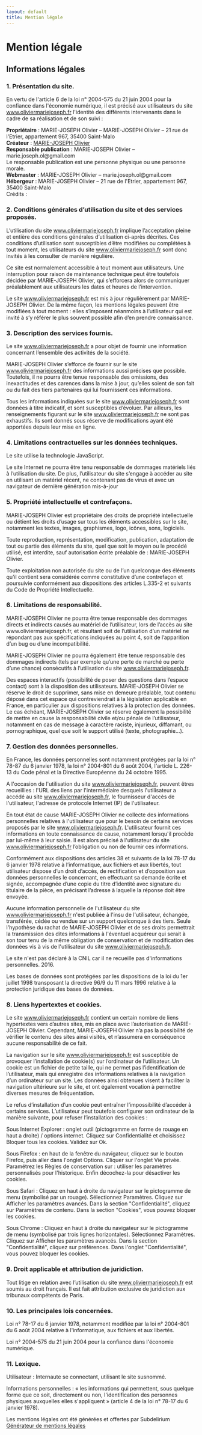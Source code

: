 ```yaml
---
layout: default
title: Mention légale
---
```

# Mention légale

<h2>Informations légales</h2>
<h3>1. Présentation du site.</h3>
<p>En vertu de l'article 6 de la loi n° 2004-575 du 21 juin 2004 pour la confiance dans l'économie numérique, il est précisé aux utilisateurs du site <a href="http://www.oliviermariejoseph.fr/">www.oliviermariejoseph.fr</a> l'identité des différents intervenants dans le cadre de sa réalisation et de son suivi :</p>
<p><strong>Propriétaire</strong> : MARIE-JOSEPH Olivier – MARIE-JOSEPH Olivier – 21 rue de l'Etrier, appartement 967, 35400 Saint-Malo<br />
<strong>Créateur</strong>  : <a href="http://www.oliviermariejoseph.fr">MARIE-JOSEPH Olivier</a><br />
<strong>Responsable publication</strong> : MARIE-JOSEPH Olivier – marie.joseph.ol@gmail.com<br />
Le responsable publication est une personne physique ou une personne morale.<br />
<strong>Webmaster</strong> : MARIE-JOSEPH Olivier – marie.joseph.ol@gmail.com<br />
<strong>Hébergeur</strong> : MARIE-JOSEPH Olivier – 21 rue de l'Etrier, appartement 967, 35400 Saint-Malo<br />
Crédits : <br />
</p>

<h3>2. Conditions générales d’utilisation du site et des services proposés.</h3>
<p>L’utilisation du site <a href="http://www.oliviermariejoseph.fr/">www.oliviermariejoseph.fr</a> implique l’acceptation pleine et entière des conditions générales d’utilisation ci-après décrites. Ces conditions d’utilisation sont susceptibles d’être modifiées ou complétées à tout moment, les utilisateurs du site <a href="http://www.oliviermariejoseph.fr/">www.oliviermariejoseph.fr</a> sont donc invités à les consulter de manière régulière.</p>
<p>Ce site est normalement accessible à tout moment aux utilisateurs. Une interruption pour raison de maintenance technique peut être toutefois décidée par MARIE-JOSEPH Olivier, qui s’efforcera alors de communiquer préalablement aux utilisateurs les dates et heures de l’intervention.</p>
<p>Le site <a href="http://www.oliviermariejoseph.fr/">www.oliviermariejoseph.fr</a> est mis à jour régulièrement par MARIE-JOSEPH Olivier. De la même façon, les mentions légales peuvent être modifiées à tout moment : elles s’imposent néanmoins à l’utilisateur qui est invité à s’y référer le plus souvent possible afin d’en prendre connaissance.</p>
<h3>3. Description des services fournis.</h3>
<p>Le site <a href="http://www.oliviermariejoseph.fr/">www.oliviermariejoseph.fr</a> a pour objet de fournir une information concernant l’ensemble des activités de la société.</p>
<p>MARIE-JOSEPH Olivier s’efforce de fournir sur le site <a href="http://www.oliviermariejoseph.fr/">www.oliviermariejoseph.fr</a> des informations aussi précises que possible. Toutefois, il ne pourra être tenue responsable des omissions, des inexactitudes et des carences dans la mise à jour, qu’elles soient de son fait ou du fait des tiers partenaires qui lui fournissent ces informations.</p>
<p>Tous les informations indiquées sur le site <a href="http://www.oliviermariejoseph.fr/">www.oliviermariejoseph.fr</a> sont données à titre indicatif, et sont susceptibles d’évoluer. Par ailleurs, les renseignements figurant sur le site <a href="http://www.oliviermariejoseph.fr/">www.oliviermariejoseph.fr</a> ne sont pas exhaustifs. Ils sont donnés sous réserve de modifications ayant été apportées depuis leur mise en ligne.</p>
<h3>4. Limitations contractuelles sur les données techniques.</h3>
<p>Le site utilise la technologie JavaScript.</p>
<p>Le site Internet ne pourra être tenu responsable de dommages matériels liés à l’utilisation du site. De plus, l’utilisateur du site s’engage à accéder au site en utilisant un matériel récent, ne contenant pas de virus et avec un navigateur de dernière génération mis-à-jour</p>
<h3>5. Propriété intellectuelle et contrefaçons.</h3>
<p>MARIE-JOSEPH Olivier est propriétaire des droits de propriété intellectuelle ou détient les droits d’usage sur tous les éléments accessibles sur le site, notamment les textes, images, graphismes, logo, icônes, sons, logiciels.</p>
<p>Toute reproduction, représentation, modification, publication, adaptation de tout ou partie des éléments du site, quel que soit le moyen ou le procédé utilisé, est interdite, sauf autorisation écrite préalable de : MARIE-JOSEPH Olivier.</p>
<p>Toute exploitation non autorisée du site ou de l’un quelconque des éléments qu’il contient sera considérée comme constitutive d’une contrefaçon et poursuivie conformément aux dispositions des articles L.335-2 et suivants du Code de Propriété Intellectuelle.</p>
<h3>6. Limitations de responsabilité.</h3>
<p>MARIE-JOSEPH Olivier ne pourra être tenue responsable des dommages directs et indirects causés au matériel de l’utilisateur, lors de l’accès au site www.oliviermariejoseph.fr, et résultant soit de l’utilisation d’un matériel ne répondant pas aux spécifications indiquées au point 4, soit de l’apparition d’un bug ou d’une incompatibilité.</p>
<p>MARIE-JOSEPH Olivier ne pourra également être tenue responsable des dommages indirects (tels par exemple qu’une perte de marché ou perte d’une chance) consécutifs à l’utilisation du site <a href="http://www.oliviermariejoseph.fr/">www.oliviermariejoseph.fr</a>.</p>
<p>Des espaces interactifs (possibilité de poser des questions dans l’espace contact) sont à la disposition des utilisateurs. MARIE-JOSEPH Olivier se réserve le droit de supprimer, sans mise en demeure préalable, tout contenu déposé dans cet espace qui contreviendrait à la législation applicable en France, en particulier aux dispositions relatives à la protection des données. Le cas échéant, MARIE-JOSEPH Olivier se réserve également la possibilité de mettre en cause la responsabilité civile et/ou pénale de l’utilisateur, notamment en cas de message à caractère raciste, injurieux, diffamant, ou pornographique, quel que soit le support utilisé (texte, photographie…).</p>
<h3>7. Gestion des données personnelles.</h3>
<p>En France, les données personnelles sont notamment protégées par la loi n° 78-87 du 6 janvier 1978, la loi n° 2004-801 du 6 août 2004, l'article L. 226-13 du Code pénal et la Directive Européenne du 24 octobre 1995.</p>
<p>A l'occasion de l'utilisation du site <a href="http://www.oliviermariejoseph.fr/">www.oliviermariejoseph.fr</a>, peuvent êtres recueillies : l'URL des liens par l'intermédiaire desquels l'utilisateur a accédé au site <a href="http://www.oliviermariejoseph.fr/">www.oliviermariejoseph.fr</a>, le fournisseur d'accès de l'utilisateur, l'adresse de protocole Internet (IP) de l'utilisateur.</p>
<p> En tout état de cause MARIE-JOSEPH Olivier ne collecte des informations personnelles relatives à l'utilisateur que pour le besoin de certains services proposés par le site <a href="http://www.oliviermariejoseph.fr/">www.oliviermariejoseph.fr</a>. L'utilisateur fournit ces informations en toute connaissance de cause, notamment lorsqu'il procède par lui-même à leur saisie. Il est alors précisé à l'utilisateur du site <a href="http://www.oliviermariejoseph.fr/">www.oliviermariejoseph.fr</a> l’obligation ou non de fournir ces informations.</p>
<p>Conformément aux dispositions des articles 38 et suivants de la loi 78-17 du 6 janvier 1978 relative à l’informatique, aux fichiers et aux libertés, tout utilisateur dispose d’un droit d’accès, de rectification et d’opposition aux données personnelles le concernant, en effectuant sa demande écrite et signée, accompagnée d’une copie du titre d’identité avec signature du titulaire de la pièce, en précisant l’adresse à laquelle la réponse doit être envoyée.</p>
<p>Aucune information personnelle de l'utilisateur du site <a href="http://www.oliviermariejoseph.fr/">www.oliviermariejoseph.fr</a> n'est publiée à l'insu de l'utilisateur, échangée, transférée, cédée ou vendue sur un support quelconque à des tiers. Seule l'hypothèse du rachat de MARIE-JOSEPH Olivier et de ses droits permettrait la transmission des dites informations à l'éventuel acquéreur qui serait à son tour tenu de la même obligation de conservation et de modification des données vis à vis de l'utilisateur du site <a href="http://www.oliviermariejoseph.fr/">www.oliviermariejoseph.fr</a>.</p>
<p>Le site n'est pas déclaré à la CNIL car il ne recueille pas d'informations personnelles. 2016.</p>
<p>Les bases de données sont protégées par les dispositions de la loi du 1er juillet 1998 transposant la directive 96/9 du 11 mars 1996 relative à la protection juridique des bases de données.</p>
<h3>8. Liens hypertextes et cookies.</h3>
<p>Le site <a href="http://www.oliviermariejoseph.fr/">www.oliviermariejoseph.fr</a> contient un certain nombre de liens hypertextes vers d’autres sites, mis en place avec l’autorisation de MARIE-JOSEPH Olivier. Cependant, MARIE-JOSEPH Olivier n’a pas la possibilité de vérifier le contenu des sites ainsi visités, et n’assumera en conséquence aucune responsabilité de ce fait.</p>
<p>La navigation sur le site <a href="http://www.oliviermariejoseph.fr/">www.oliviermariejoseph.fr</a> est susceptible de provoquer l’installation de cookie(s) sur l’ordinateur de l’utilisateur. Un cookie est un fichier de petite taille, qui ne permet pas l’identification de l’utilisateur, mais qui enregistre des informations relatives à la navigation d’un ordinateur sur un site. Les données ainsi obtenues visent à faciliter la navigation ultérieure sur le site, et ont également vocation à permettre diverses mesures de fréquentation.</p>
<p>Le refus d’installation d’un cookie peut entraîner l’impossibilité d’accéder à certains services. L’utilisateur peut toutefois configurer son ordinateur de la manière suivante, pour refuser l’installation des cookies :</p>
<p>Sous Internet Explorer : onglet outil (pictogramme en forme de rouage en haut a droite) / options internet. Cliquez sur Confidentialité et choisissez Bloquer tous les cookies. Validez sur Ok.</p>
<p>Sous Firefox : en haut de la fenêtre du navigateur, cliquez sur le bouton Firefox, puis aller dans l'onglet Options. Cliquer sur l'onglet Vie privée.
  Paramétrez les Règles de conservation sur :  utiliser les paramètres personnalisés pour l'historique. Enfin décochez-la pour  désactiver les cookies.</p>
<p>Sous Safari : Cliquez en haut à droite du navigateur sur le pictogramme de menu (symbolisé par un rouage). Sélectionnez Paramètres. Cliquez sur Afficher les paramètres avancés. Dans la section "Confidentialité", cliquez sur Paramètres de contenu. Dans la section "Cookies", vous pouvez bloquer les cookies.</p>
<p>Sous Chrome : Cliquez en haut à droite du navigateur sur le pictogramme de menu (symbolisé par trois lignes horizontales). Sélectionnez Paramètres. Cliquez sur Afficher les paramètres avancés. Dans la section "Confidentialité", cliquez sur préférences.  Dans l'onglet "Confidentialité", vous pouvez bloquer les cookies.</p>

<h3>9. Droit applicable et attribution de juridiction.</h3>
<p>Tout litige en relation avec l’utilisation du site <a href="http://www.oliviermariejoseph.fr/">www.oliviermariejoseph.fr</a> est soumis au droit français. Il est fait attribution exclusive de juridiction aux tribunaux compétents de Paris.</p>
<h3>10. Les principales lois concernées.</h3>
<p>Loi n° 78-17 du 6 janvier 1978, notamment modifiée par la loi n° 2004-801 du 6 août 2004 relative à l'informatique, aux fichiers et aux libertés.</p>
<p> Loi n° 2004-575 du 21 juin 2004 pour la confiance dans l'économie numérique.</p>
<h3>11. Lexique.</h3>
<p>Utilisateur : Internaute se connectant, utilisant le site susnommé.</p>
<p>Informations personnelles : « les informations qui permettent, sous quelque forme que ce soit, directement ou non, l'identification des personnes physiques auxquelles elles s'appliquent » (article 4 de la loi n° 78-17 du 6 janvier 1978).</p>

<div class="message">
    Les mentions légales ont été générées et offertes par Subdelirium <a target="_blank" href="http://www.subdelirium.com/generateur-de-mentions-legales/" alt="rédaction des mentions légales">Générateur de mentions légales</a>
</div>